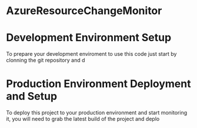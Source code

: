 # AzureResourceChangeMonitor

# Development Environment Setup
To prepare your development enviroment to use this code just start by clonning the git repository and d

# Production Environment Deployment and Setup
To deploy this project to your production environment and start monitoring it, you will need to grab the latest build of the project and deplo